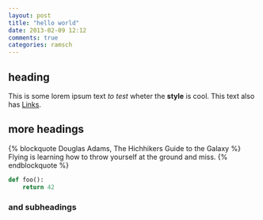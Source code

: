 ```yaml
---
layout: post
title: "hello world"
date: 2013-02-09 12:12
comments: true
categories: ramsch
---
```


## heading

This is some lorem ipsum text *to test* wheter the **style** is cool. This text also has [Links](domoritz.de).

## more headings

{% blockquote Douglas Adams, The Hichhikers Guide to the Galaxy %}
Flying is learning how to throw yourself at the ground and miss.
{% endblockquote %}

```python
def foo():
	return 42
```

### and subheadings
